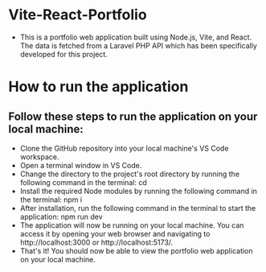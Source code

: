 # Vite-React-Portfolio
- This is a portfolio web application built using Node.js, Vite, and React. The data is fetched from a Laravel PHP API which has been specifically developed for this project.
# How to run the application
## Follow these steps to run the application on your local machine:
- Clone the GitHub repository into your local machine's VS Code workspace.
- Open a terminal window in VS Code.
- Change the directory to the project's root directory by running the following command in the terminal: cd <project-directory-name>
- Install the required Node modules by running the following command in the terminal: npm i
- After installation, run the following command in the terminal to start the application: npm run dev
- The application will now be running on your local machine. You can access it by opening your web browser and navigating to http://localhost:3000 or http://localhost:5173/.
- That's it! You should now be able to view the portfolio web application on your local machine.
